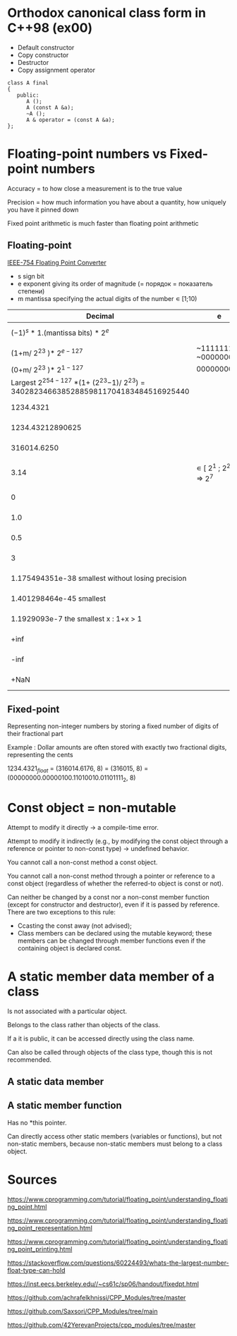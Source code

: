 # Orthodox canonical class form in C++98 (ex00)

- Default constructor
- Copy constructor
- Destructor
- Copy assignment operator

```
class A final
{
   public:
      A ();
      A (const A &a);
      ~A ();
      A & operator = (const A &a);
};
```
# Floating-point numbers vs Fixed-point numbers
Accuracy = to how close a measurement is to the true value

Precision = how much information you have about a quantity, how uniquely you have it pinned down

Fixed point arithmetic is much faster than floating point arithmetic

## Floating-point

[IEEE-754 Floating Point Converter](https://www.h-schmidt.net/FloatConverter/IEEE754.html)

- s sign bit
- e exponent giving its order of magnitude (= порядок = показатель степени)
- m mantissa specifying the actual digits of the number ∊ [1;10)

Decimal	                        | e                            | m   | float                                            
---------------------------------|------------------------------|-----|--------------------------------------------------
${(-1)}^{s}$ * 1.(mantissa bits) * $2^e$ |                      |     | s eeeeeeee mmmmmmmmmmmmmmmmmmmmmmm 
(1+m/ $2^{23}$ )* $2^{e−127}$    | ~11111111~ ~00000000~        |     |
(0+m/ $2^{23}$ )* $2^{1−127}$    | 00000000                     |     |
Largest $2^{254−127}$ *(1+ ($2^{23}$−1)/ $2^{23}$) = 340282346638528859811704183484516925440 |  |  | 0 11111110 11111111111111111111111   
1234.4321                        |                              |     | 0 10001001 00110100100110111010100
1234.43212890625                 |                              |     | 0 10001001 00110100100110111010100
316014.6250                      |                              |     | 0 10010001 00110100100110111010100
3.14                             | ∊ [ $2^1$ ; $2^2$ ) => $2^7$ | $\frac{3,14 -2 }{4 - 2} *2^{23}$ | 0 10000000 10010001111010111000011
0                                |                              |     | 0 00000000 00000000000000000000000
1.0                              |                              |     | 0 01111111 00000000000000000000000
0.5                              |                              |     | 0 01111110 00000000000000000000000
3                                |                              |     | 0 10000000 10000000000000000000000
1.175494351e-38 smallest without losing precision |             |     | 0 00000001 00000000000000000000000
1.401298464e-45 smallest  	      |                              |     | 0 00000000 00000000000000000000001
1.1929093e-7 the smallest x : 1+x > 1 |                         |     | 0 01101000 00000000001011001110001
+inf                             |                              |     | 0 11111111 00000000000000000000000
-inf                             |                              |     | 1 11111111 00000000000000000000000
+NaN                             |                              | ~0~ | 0 11111111 10000000000000000000000

## Fixed-point

Representing non-integer numbers by storing a fixed number of digits of their fractional part

Example : Dollar amounts are often stored with exactly two fractional digits, representing the cents

$1234.4321_{float}$ = (316014.6176, 8) = (316015, 8) = ($00000000.00000100.11010010.01101111_{2}$, 8) 

# Const object = non-mutable

Attempt to modify it directly -> a compile-time error.

Attempt to modify it indirectly (e.g., by modifying the const object through a reference or pointer to non-const type) -> undefined behavior.

You cannot call a non-const method a const object.

You cannot call a non-const method through a pointer or reference to a const object (regardless of whether the referred-to object is const or not).

Can neither be changed by a const nor a non-const member function (except for constructor and destructor), even if it is passed by reference. There are two exceptions to this rule:
- Ccasting the const away (not advised);
- Class members can be declared using the mutable keyword; these members can be changed through member functions even if the containing object is declared const.

# A static member data member of a class

Is not associated with a particular object.

Belongs to the class rather than objects of the class. 

If a it is public, it can be accessed directly using the class name.

Can also be called through objects of the class type, though this is not recommended.

## A static data member

## A static member function

Has no *this pointer.

Can directly access other static members (variables or functions), but not non-static members, because non-static members must belong to a class object.

# Sources
https://www.cprogramming.com/tutorial/floating_point/understanding_floating_point.html

https://www.cprogramming.com/tutorial/floating_point/understanding_floating_point_representation.html

https://www.cprogramming.com/tutorial/floating_point/understanding_floating_point_printing.html

https://stackoverflow.com/questions/60224493/whats-the-largest-number-float-type-can-hold

https://inst.eecs.berkeley.edu//~cs61c/sp06/handout/fixedpt.html 

https://github.com/achrafelkhnissi/CPP_Modules/tree/master

https://github.com/Saxsori/CPP_Modules/tree/main

https://github.com/42YerevanProjects/cpp_modules/tree/master
